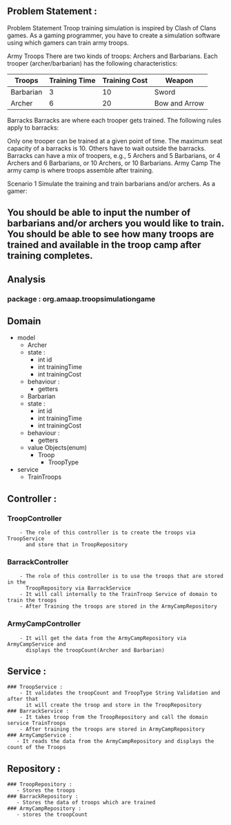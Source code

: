 ## Problem Statement :
Problem Statement
Troop training simulation is inspired by Clash of Clans games. As a gaming programmer, you have to create a simulation software using which gamers can train army troops.

Army Troops
There are two kinds of troops: Archers and Barbarians. Each trooper (archer/barbarian) has the following characteristics:

| Troops    | Training Time | Training Cost | Weapon        |
|-----------|---------------|---------------|---------------|
| Barbarian | 3             | 10            | Sword         |
| Archer    | 6             | 20            | Bow and Arrow |

Barracks
Barracks are where each trooper gets trained. The following rules apply to barracks:

Only one trooper can be trained at a given point of time.
The maximum seat capacity of a barracks is 10.
Others have to wait outside the barracks.
Barracks can have a mix of troopers, e.g., 5 Archers and 5 Barbarians, or 4 Archers and 6 Barbarians, or 10 Archers, or 10 Barbarians.
Army Camp
The army camp is where troops assemble after training.

Scenario 1
Simulate the training and train barbarians and/or archers. As a gamer:

You should be able to input the number of barbarians and/or archers you would like to train.
You should be able to see how many troops are trained and available in the troop camp after training completes.
-----------------------
## Analysis
### package : org.amaap.troopsimulationgame
 ## Domain
   - model
     - Archer
      - state :
         - int id
         - int trainingTime
         - int trainingCost
      - behaviour :
         - getters
     - Barbarian
      - state :
         - int id
         - int trainingTime
         - int trainingCost
      - behaviour :
         - getters
     - value Objects(enum)
       - Troop
         - TroopType
   - service
     - TrainTroops

 ## Controller :
   ### TroopController
        - The role of this controller is to create the troops via TroopService
          and store that in TroopRepository
   ### BarrackController
        - The role of this controller is to use the troops that are stored in the
          TroopRepository via BarrackService
        - It will call internally to the TrainTroop Service of domain to train the troops
        - After Training the troops are stored in the ArmyCampRepository
   ### ArmyCampController
        - It will get the data from the ArmyCampRepository via ArmyCampService and
          displays the troopCount(Archer and Barbarian)

 ## Service  :
    ### TroopService :
        - It validates the troopCount and TroopType String Validation and after that
          it will create the troop and store in the TroopRepository
    ### BarrackService :
        - It takes troop from the TroopRepository and call the domain service TrainTroops
        - After training the troops are stored in ArmyCampRepository
    ### ArmyCampService :
       - It reads the data from the ArmyCampRepository and displays the count of the Troops

 ## Repository :
    ### TroopRepository :
       - Stores the troops
    ### BarrackRepository :
       - Stores the data of troops which are trained
    ### ArmyCampRepository :
       - stores the troopCount

